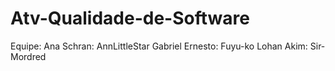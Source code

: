 # Atv-Qualidade-de-Software

Equipe:
Ana Schran: AnnLittleStar
Gabriel Ernesto: Fuyu-ko
Lohan Akim: Sir-Mordred
